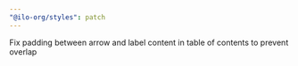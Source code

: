 ```yaml
---
"@ilo-org/styles": patch
---
```


Fix padding between arrow and label content in table of contents to prevent overlap
